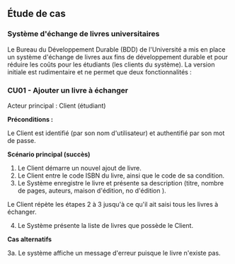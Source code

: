 ## Étude de cas 
### Système d'échange de livres universitaires
Le Bureau du Développement Durable (BDD) de l'Université a mis en place un système d'échange de livres aux fins de développement durable et pour réduire les coûts pour les étudiants (les clients du système). La version initiale est rudimentaire et ne permet que deux fonctionnalités :

### CU01 - Ajouter un livre à échanger

Acteur principal : Client (étudiant)

**Préconditions :**

Le Client est identifié (par son nom d'utilisateur) et authentifié par son mot de passe.

**Scénario principal (succès)**
1.	Le Client démarre un nouvel ajout de livre. 
2.	Le Client entre le code ISBN du livre, ainsi que le code de sa condition. 
3.	Le Système enregistre le livre et présente sa description (titre, nombre de pages, auteurs, maison d'édition, no d'édition ). 

Le Client répète les étapes 2 à 3 jusqu'à ce qu'il ait saisi tous les livres à échanger. 

4.	Le Système présente la liste de livres que possède le Client. 

**Cas alternatifs**

3a. Le système affiche un message d'erreur puisque le livre n'existe pas.

